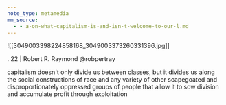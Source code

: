 ```yaml
---
note_type: metamedia
mm_source:
  - - a-on-what-capitalism-is-and-isn-t-welcome-to-our-l.md
---
```


![[3049003398224858168_3049003373260331396.jpg]]

. 22 | Robert R. Raymond
@robpertray

capitalism doesn't only divide us
between classes, but it divides us
along the social constructions of
race and any variety of other
scapegoated and disproportionately
oppressed groups of people that
allow it to sow division and
accumulate profit through
exploitation

